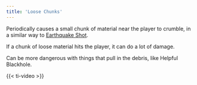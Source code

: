 ```yaml
---
title: 'Loose Chunks'
---
```


Periodically causes a small chunk of material near the player to crumble, in a similar way to [Earthquake Shot](https://noita.wiki.gg/wiki/Earthquake_Shot).

If a chunk of loose material hits the player, it can do a lot of damage.

Can be more dangerous with things that pull in the debris, like Helpful Blackhole.

{{< ti-video >}}
